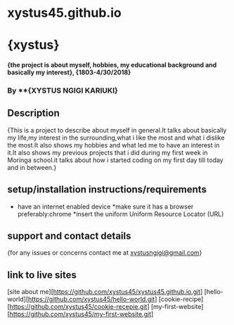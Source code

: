 # xystus45.github.io
# {xystus}
#### {the project is about myself, hobbies, my educational background and basically my interest}, {1803-4/30/2018}
### By **{XYSTUS NGIGI KARIUKI}
## Description
 {This is a project to describe about myself in general.It talks about basically my life,my interest in the surrounding,what i like the most and what i dislike the most.It also shows my hobbies and what led me to have an interest in it.It also shows my previous projects that i did during my first week in Moringa school.it talks about how i started coding on my first day till today and in between.}
## setup/installation instructions/requirements
* have an internet enabled device
*make sure it has a browser preferably:chrome
*insert the uniform Uniform Resource Locator (URL)
## support and contact details
{for any issues or concerns contact me at xystusngigi@gmail.com}
## link to live sites
[site about me][https://github.com/xystus45/xystus45.github.io.git]
[hello-world][https://github.com/xystus45/hello-world.git]
[cookie-recipe][https://github.com/xystus45/cookie-recepie.git]
[my-first-website][https://github.com/xystus45/my-first-website.git]
